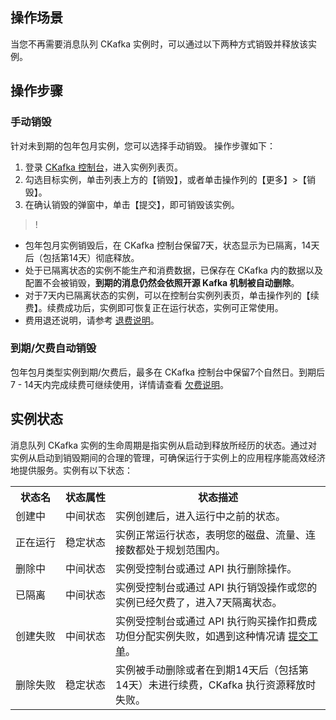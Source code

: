 ## 操作场景
当您不再需要消息队列 CKafka 实例时，可以通过以下两种方式销毁并释放该实例。


## 操作步骤

### 手动销毁
针对未到期的包年包月实例，您可以选择手动销毁。 操作步骤如下：
1. 登录 [CKafka 控制台](https://console.cloud.tencent.com/ckafka/index?rid=1)，进入实例列表页。
2. 勾选目标实例，单击列表上方的【销毁】，或者单击操作列的【更多】>【销毁】。
3. 在确认销毁的弹窗中，单击【提交】，即可销毁该实例。

>!
- 包年包月实例销毁后，在 CKafka 控制台保留7天，状态显示为已隔离，14天后（包括第14天）彻底释放。
- 处于已隔离状态的实例不能生产和消费数据，已保存在 CKafka 内的数据以及配置不会被销毁，**到期的消息仍然会依照开源 Kafka 机制被自动删除**。
- 对于7天内已隔离状态的实例，可以在控制台实例列表页，单击操作列的【续费】。续费成功后，实例即可恢复正在运行状态，实例可正常使用。
- 费用退还说明，请参考 [退费说明](https://cloud.tencent.com/document/product/597/32548)。

### 到期/欠费自动销毁
包年包月类型实例到期/欠费后，最多在 CKafka 控制台中保留7个自然日。到期后7 - 14天内完成续费可继续使用，详情请查看 [欠费说明](https://cloud.tencent.com/document/product/597/11744)。

## 实例状态

消息队列 CKafka 实例的生命周期是指实例从启动到释放所经历的状态。通过对实例从启动到销毁期间的合理的管理，可确保运行于实例上的应用程序能高效经济地提供服务。实例有以下状态：

<table>
	<tr><th>状态名</th><th>状态属性</th><th>状态描述</th></tr>
	<tr><td>创建中</td><td><nobr>中间状态</nobr></td><td>实例创建后，进入运行中之前的状态。</td></tr>
	<tr><td><nobr>正在运行</nobr></td><td>稳定状态</td><td>实例正常运行状态，表明您的磁盘、流量、连接数都处于规划范围内。</td></tr>
	<tr><td>删除中</td><td>中间状态</td><td>实例受控制台或通过 API 执行删除操作。</td></tr>
	<tr><td>已隔离</td><td>中间状态</td><td>实例受控制台或通过 API 执行销毁操作或您的实例已经欠费了，进入7天隔离状态。 </td></tr>
	<tr><td>创建失败</td><td>中间状态</td><td>实例受控制台或通过 API 执行购买操作扣费成功但分配实例失败，如遇到这种情况请 <a href="https://console.cloud.tencent.com/workorder/category?level1_id=876&level2_id=951&source=0&data_title=%E6%B6%88%E6%81%AF%E9%98%9F%E5%88%97%20CKafka&level3_id=952&radio_title=%E8%B4%AD%E4%B9%B0%E8%AE%A1%E8%B4%B9%E5%92%A8%E8%AF%A2&queue=3&scene_code=18330&step=2">提交工单</a>。</td></tr>
	<tr><td>删除失败</td><td>稳定状态</td><td>实例被手动删除或者在到期14天后（包括第14天）未进行续费，CKafka 执行资源释放时失败。</td></tr>
</table>
  

